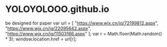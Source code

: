 # YOLOYOLOOO.github.io
be designed for paper
var url = [ "https://www.wjx.cn/jq/72199812.aspx", "https://www.wjx.cn/jq/22095642.aspx", "https://www.wjx.cn/jq/11503166.aspx" ];
var r = Math.floor(Math.random() * 3);
window.location.href = url[r];
